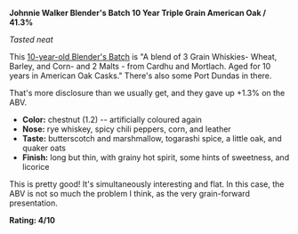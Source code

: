 **Johnnie Walker Blender's Batch 10 Year Triple Grain American Oak / 41.3%**

*Tasted neat*

This [10-year-old Blender's Batch](https://www.johnniewalker.com/homepage/our-whisky/limited-editions/blenders-batch-triple-grain-american-oak/) is "A blend of 3 Grain Whiskies- Wheat, Barley, and Corn- and 2 Malts - from Cardhu and Mortlach. Aged for 10 years in American Oak Casks."  There's also some Port Dundas in there.

That's more disclosure than we usually get, and they gave up +1.3% on the ABV.

* **Color:** chestnut (1.2) -- artificially coloured again
* **Nose:** rye whiskey, spicy chili peppers, corn, and leather
* **Taste:** butterscotch and marshmallow, togarashi spice, a little oak, and quaker oats
* **Finish:** long but thin, with grainy hot spirit, some hints of sweetness, and licorice

This is pretty good!  It's simultaneously interesting and flat.  In this case, the ABV is not so much the problem I think, as the very grain-forward presentation.

**Rating: 4/10**